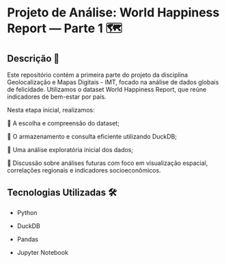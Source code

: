 # Projeto de Análise: World Happiness Report — Parte 1 🗺️

## Descrição 📌
Este repositório contém a primeira parte do projeto da disciplina Geolocalização e Mapas Digitais - IMT, focado na análise de dados globais de felicidade. Utilizamos o dataset World Happiness Report, que reúne indicadores de bem-estar por país.

Nesta etapa inicial, realizamos:

🔹 A escolha e compreensão do dataset;

🔹 O armazenamento e consulta eficiente utilizando DuckDB;

🔹 Uma análise exploratória inicial dos dados;

🔹 Discussão sobre análises futuras com foco em visualização espacial, correlações regionais e indicadores socioeconômicos.

## Tecnologias Utilizadas 🛠️
- Python

- DuckDB

- Pandas

- Jupyter Notebook

